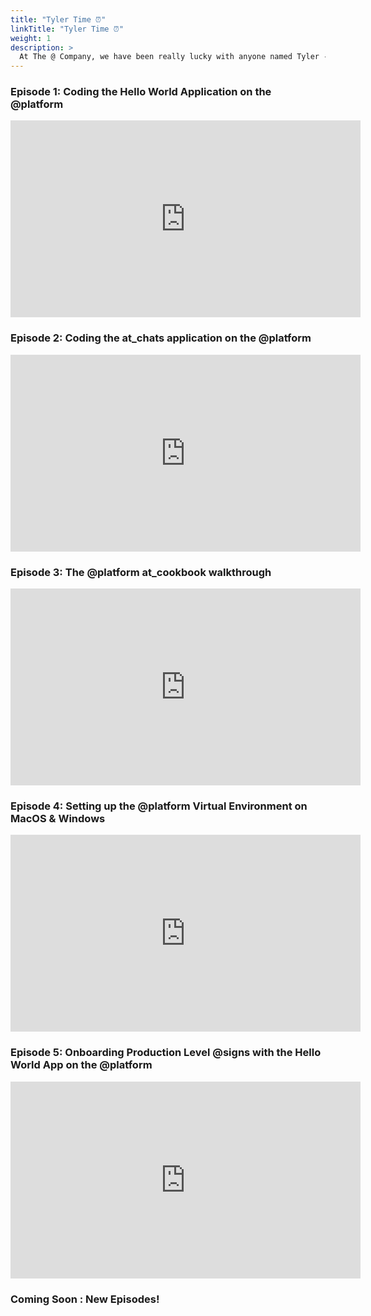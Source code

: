 ```yaml
---
title: "Tyler Time ⏰"
linkTitle: "Tyler Time ⏰"
weight: 1
description: >
  At The @ Company, we have been really lucky with anyone named Tyler - [Tyler Trott](https://www.linkedin.com/in/tyler-t-b307b0107/) and [Tyler McNierney](https://www.linkedin.com/in/tyler-mcnierney/) are two of our awesome student ambassadors and technology consultants who have made the company a better place besides making great tutorials about the @platform.
---
```



### Episode 1: Coding the Hello World Application on the @platform 

<div id="CenterPNG">
   <iframe width="560" height="315" src="https://www.youtube.com/embed/4VZKuLiHsbU" title="YouTube video player" frameborder="0" allow="accelerometer; autoplay; clipboard-write; encrypted-media; gyroscope; picture-in-picture" allowfullscreen></iframe>
</iframe>
  </div>


### Episode 2: Coding the at_chats application on the @platform 

<div id="CenterPNG">
   <iframe width="560" height="315" src="https://www.youtube.com/embed/yJ1tYsIbvq8" title="YouTube video player" frameborder="0" allow="accelerometer; autoplay; clipboard-write; encrypted-media; gyroscope; picture-in-picture" allowfullscreen></iframe>
</iframe>
  </div>


### Episode 3: The @platform at_cookbook walkthrough

<div id="CenterPNG">
   <iframe width="560" height="315" src="https://www.youtube.com/embed/wmUxgqrutlQ" title="YouTube video player" frameborder="0" allow="accelerometer; autoplay; clipboard-write; encrypted-media; gyroscope; picture-in-picture" allowfullscreen></iframe>
</iframe>
  </div>


  ### Episode 4: Setting up the @platform Virtual Environment on  MacOS & Windows 

<div id="CenterPNG">
   <iframe width="560" height="315" src="https://www.youtube.com/embed/S_XaT3DmMiI" title="YouTube video player" frameborder="0" allow="accelerometer; autoplay; clipboard-write; encrypted-media; gyroscope; picture-in-picture" allowfullscreen></iframe>
</iframe>
  </div>


  ### Episode 5: Onboarding Production Level @signs with the Hello World App on the @platform

<div id="CenterPNG">
   <iframe width="560" height="315" src="https://www.youtube.com/embed/-OJ88mXdf78" title="YouTube video player" frameborder="0" allow="accelerometer; autoplay; clipboard-write; encrypted-media; gyroscope; picture-in-picture" allowfullscreen></iframe>
</iframe>
  </div>


  ### Coming Soon : New Episodes! 
